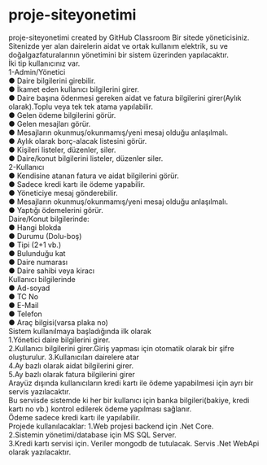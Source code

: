 # proje-siteyonetimi
proje-siteyonetimi created by GitHub Classroom
Bir sitede yöneticisiniz. Sitenizde yer alan dairelerin aidat ve ortak kullanım elektrik, su ve doğalgazfaturalarının yönetimini bir sistem üzerinden yapılacaktır.  
İki tip kullanıcınız var.  
1-Admin/Yönetici  
● Daire bilgilerini girebilir.  
● İkamet eden kullanıcı bilgilerini girer.  
● Daire başına ödenmesi gereken aidat ve fatura bilgilerini girer(Aylık olarak).Toplu veya tek tek atama yapılabilir.  
● Gelen ödeme bilgilerini görür.  
● Gelen mesajları görür.  
● Mesajların okunmuş/okunmamış/yeni mesaj olduğu anlaşılmalı.  
● Aylık olarak borç-alacak listesini görür.  
● Kişileri listeler, düzenler, siler.  
● Daire/konut bilgilerini listeler, düzenler siler.  
2-Kullanıcı  
● Kendisine atanan fatura ve aidat bilgilerini görür.  
● Sadece kredi kartı ile ödeme yapabilir.  
● Yöneticiye mesaj gönderebilir.  
● Mesajların okunmuş/okunmamış/yeni mesaj olduğu anlaşılmalı.  
● Yaptığı ödemelerini görür.  
Daire/Konut bilgilerinde:  
● Hangi blokda   
● Durumu (Dolu-boş)  
● Tipi (2+1 vb.)  
● Bulunduğu kat  
● Daire numarası  
● Daire sahibi veya kiracı  
Kullanıcı bilgilerinde  
● Ad-soyad  
● TC No  
● E-Mail  
● Telefon  
● Araç bilgisi(varsa plaka no)  
Sistem kullanılmaya başladığında ilk olarak  
1.Yönetici daire bilgilerini girer.  
2.Kullanıcı bilgilerini girer.Giriş yapması için otomatik olarak bir şifre  
oluşturulur. 3.Kullanıcıları dairelere atar  
4.Ay bazlı olarak aidat bilgilerini girer.  
5.Ay bazlı olarak fatura bilgilerini girer  
Arayüz dışında kullanıcıların kredi kartı ile ödeme yapabilmesi için ayrı bir servis yazılacaktır.  
Bu servisde sistemde ki her bir kullanıcı için banka bilgileri(bakiye, kredi kartı no vb.) kontrol edilerek ödeme yapılması sağlanır.  
Ödeme sadece kredi kartı ile yapılabilir.  
Projede kullanılacaklar:
1.Web projesi backend için .Net Core.  
2.Sistemin yönetimi/database için MS SQL Server.  
3.Kredi kartı servisi için. Veriler mongodb de tutulacak. Servis .Net WebApi olarak yazılacaktır.  
